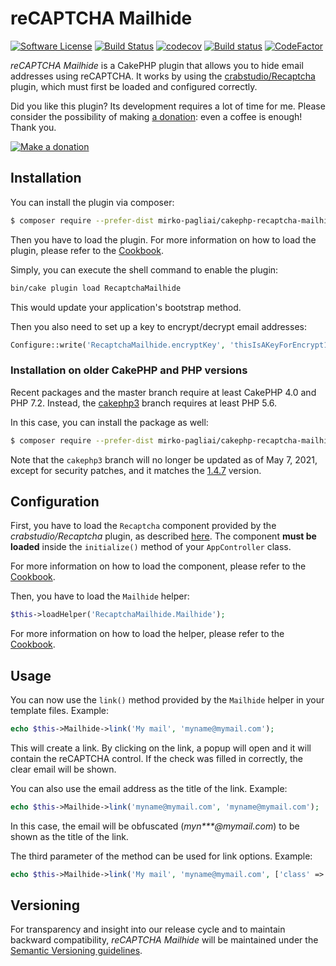 # reCAPTCHA Mailhide

[![Software License](https://img.shields.io/badge/license-MIT-brightgreen.svg?style=flat-square)](LICENSE.txt)
[![Build Status](https://api.travis-ci.org/mirko-pagliai/cakephp-recaptcha-mailhide.svg?branch=master)](https://travis-ci.org/mirko-pagliai/cakephp-recaptcha-mailhide)
[![codecov](https://codecov.io/gh/mirko-pagliai/cakephp-recaptcha-mailhide/branch/master/graph/badge.svg)](https://codecov.io/gh/mirko-pagliai/cakephp-recaptcha-mailhide)
[![Build status](https://ci.appveyor.com/api/projects/status/hal81mkbmwcmfbmi?svg=true)](https://ci.appveyor.com/project/mirko-pagliai/cakephp-recaptcha-mailhide)
[![CodeFactor](https://www.codefactor.io/repository/github/mirko-pagliai/cakephp-recaptcha-mailhide/badge)](https://www.codefactor.io/repository/github/mirko-pagliai/cakephp-recaptcha-mailhide)

*reCAPTCHA Mailhide* is a CakePHP plugin that allows you to hide email addresses
using reCAPTCHA.
It works by using the [crabstudio/Recaptcha](https://github.com/crabstudio/Recaptcha)
plugin, which must first be loaded and configured correctly.

Did you like this plugin? Its development requires a lot of time for me.
Please consider the possibility of making [a donation](//paypal.me/mirkopagliai):
even a coffee is enough! Thank you.

[![Make a donation](https://www.paypalobjects.com/webstatic/mktg/logo-center/logo_paypal_carte.jpg)](//paypal.me/mirkopagliai)

## Installation
You can install the plugin via composer:

```bash
$ composer require --prefer-dist mirko-pagliai/cakephp-recaptcha-mailhide
```

Then you have to load the plugin. For more information on how to load the plugin,
please refer to the [Cookbook](//book.cakephp.org/4.0/en/plugins.html#loading-a-plugin).

Simply, you can execute the shell command to enable the plugin:
```bash
bin/cake plugin load RecaptchaMailhide
```
This would update your application's bootstrap method.

Then you also need to set up a key to encrypt/decrypt email addresses:

```php
Configure::write('RecaptchaMailhide.encryptKey', 'thisIsAKeyForEncrypt12345678901234567890');
```

### Installation on older CakePHP and PHP versions
Recent packages and the master branch require at least CakePHP 4.0 and PHP 7.2.
Instead, the [cakephp3](//github.com/mirko-pagliai/cakephp-recaptcha-mailhide/tree/cakephp3) branch
requires at least PHP 5.6.

In this case, you can install the package as well:
```bash
$ composer require --prefer-dist mirko-pagliai/cakephp-recaptcha-mailhide:dev-cakephp3
```

Note that the `cakephp3` branch will no longer be updated as of May 7, 2021,
except for security patches, and it matches the
[1.4.7](//github.com/mirko-pagliai/cakephp-recaptcha-mailhide/releases/tag/1.4.7) version.

## Configuration
First, you have to load the `Recaptcha` component provided by the
*crabstudio/Recaptcha* plugin, as described [here](https://github.com/crabstudio/Recaptcha#load-component-and-configure).
The component **must be loaded** inside the `initialize()` method of your
`AppController` class.

For more information on how to load the component, please refer to the
[Cookbook](https://book.cakephp.org/4/en/controllers/components.html#configuring-components).

Then, you have to load the `Mailhide` helper:

```php
$this->loadHelper('RecaptchaMailhide.Mailhide');
```

For more information on how to load the helper, please refer to the
[Cookbook](https://book.cakephp.org/4/en/views/helpers.html#configuring-helpers).

## Usage
You can now use the `link()` method provided by the `Mailhide` helper in your
template files. Example:

```php
echo $this->Mailhide->link('My mail', 'myname@mymail.com');
```

This will create a link. By clicking on the link, a popup will open and it will
contain the reCAPTCHA control. If the check was filled in correctly, the clear
email will be shown.

You can also use the email address as the title of the link. Example:

```php
echo $this->Mailhide->link('myname@mymail.com', 'myname@mymail.com');
```

In this case, the email will be obfuscated (*myn\*\*\*@mymail.com*) to be shown
as the title of the link.

The third parameter of the method can be used for link options. Example:

```php
echo $this->Mailhide->link('My mail', 'myname@mymail.com', ['class' => 'my-custom-class']);
```

## Versioning
For transparency and insight into our release cycle and to maintain backward
compatibility, *reCAPTCHA Mailhide* will be maintained under the
[Semantic Versioning guidelines](http://semver.org).
